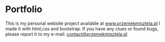 # Portfolio
This is my personal website project available at www.przemekmisztela.pl
I made it with html,css and bootstrap. If you have any clues or found bugs, please report it to my e-mail: contact@przemekmisztela.pl
